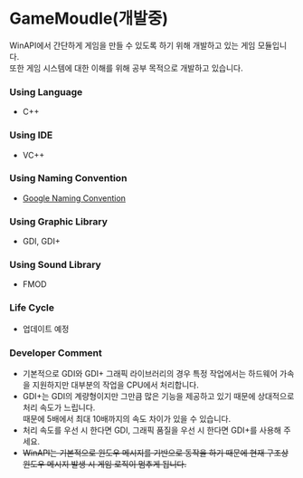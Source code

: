 # GameMoudle(개발중)
WinAPI에서 간단하게 게임을 만들 수 있도록 하기 위해 개발하고 있는 게임 모듈입니다.<br>
또한 게임 시스템에 대한 이해를 위해 공부 목적으로 개발하고 있습니다.

### Using Language
* C++

### Using IDE
* VC++

### Using Naming Convention
* [Google Naming Convention](https://google.github.io/styleguide/cppguide.html#General_Naming_Rules)

### Using Graphic Library
* GDI, GDI+

### Using Sound Library
* FMOD

### Life Cycle
* 업데이트 예정

### Developer Comment
* 기본적으로 GDI와 GDI+ 그래픽 라이브러리의 경우 특정 작업에서는 하드웨어 가속을 지원하지만 대부분의 작업을 CPU에서 처리합니다.
* GDI+는 GDI의 계량형이지만 그만큼 많은 기능을 제공하고 있기 때문에 상대적으로 처리 속도가 느립니다.<br>
때문에 5배에서 최대 10배까지의 속도 차이가 있을 수 있습니다.
* 처리 속도를 우선 시 한다면 GDI, 그래픽 품질을 우선 시 한다면 GDI+를 사용해 주세요.
* ~~WinAPI는 기본적으로 윈도우 메시지를 기반으로 동작을 하기 때문에 현재 구조상 윈도우 메시지 발생 시 게임 로직이 멈추게 됩니다.~~
